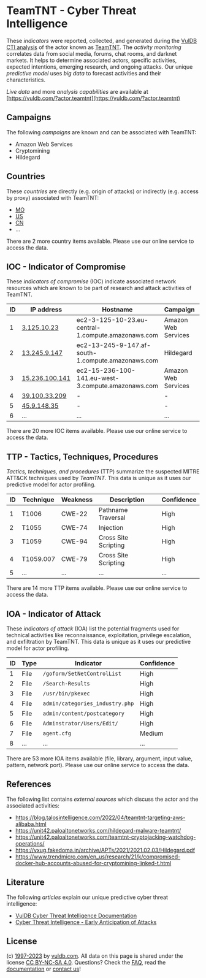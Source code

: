 # TeamTNT - Cyber Threat Intelligence

These _indicators_ were reported, collected, and generated during the [VulDB CTI analysis](https://vuldb.com/?kb.cti) of the actor known as [TeamTNT](https://vuldb.com/?actor.teamtnt). The _activity monitoring_ correlates data from social media, forums, chat rooms, and darknet markets. It helps to determine associated actors, specific activities, expected intentions, emerging research, and ongoing attacks. Our unique _predictive model_ uses _big data_ to forecast activities and their characteristics.

_Live data_ and more _analysis capabilities_ are available at [https://vuldb.com/?actor.teamtnt](https://vuldb.com/?actor.teamtnt)

## Campaigns

The following _campaigns_ are known and can be associated with TeamTNT:

* Amazon Web Services
* Cryptomining
* Hildegard

## Countries

These _countries_ are directly (e.g. origin of attacks) or indirectly (e.g. access by proxy) associated with TeamTNT:

* [MO](https://vuldb.com/?country.mo)
* [US](https://vuldb.com/?country.us)
* [CN](https://vuldb.com/?country.cn)
* ...

There are 2 more country items available. Please use our online service to access the data.

## IOC - Indicator of Compromise

These _indicators of compromise_ (IOC) indicate associated network resources which are known to be part of research and attack activities of TeamTNT.

ID | IP address | Hostname | Campaign | Confidence
-- | ---------- | -------- | -------- | ----------
1 | [3.125.10.23](https://vuldb.com/?ip.3.125.10.23) | ec2-3-125-10-23.eu-central-1.compute.amazonaws.com | Amazon Web Services | Medium
2 | [13.245.9.147](https://vuldb.com/?ip.13.245.9.147) | ec2-13-245-9-147.af-south-1.compute.amazonaws.com | Hildegard | Medium
3 | [15.236.100.141](https://vuldb.com/?ip.15.236.100.141) | ec2-15-236-100-141.eu-west-3.compute.amazonaws.com | Amazon Web Services | Medium
4 | [39.100.33.209](https://vuldb.com/?ip.39.100.33.209) | - | - | High
5 | [45.9.148.35](https://vuldb.com/?ip.45.9.148.35) | - | - | High
6 | ... | ... | ... | ...

There are 20 more IOC items available. Please use our online service to access the data.

## TTP - Tactics, Techniques, Procedures

_Tactics, techniques, and procedures_ (TTP) summarize the suspected MITRE ATT&CK techniques used by _TeamTNT_. This data is unique as it uses our predictive model for actor profiling.

ID | Technique | Weakness | Description | Confidence
-- | --------- | -------- | ----------- | ----------
1 | T1006 | CWE-22 | Pathname Traversal | High
2 | T1055 | CWE-74 | Injection | High
3 | T1059 | CWE-94 | Cross Site Scripting | High
4 | T1059.007 | CWE-79 | Cross Site Scripting | High
5 | ... | ... | ... | ...

There are 14 more TTP items available. Please use our online service to access the data.

## IOA - Indicator of Attack

These _indicators of attack_ (IOA) list the potential fragments used for technical activities like reconnaissance, exploitation, privilege escalation, and exfiltration by TeamTNT. This data is unique as it uses our predictive model for actor profiling.

ID | Type | Indicator | Confidence
-- | ---- | --------- | ----------
1 | File | `/goform/SetNetControlList` | High
2 | File | `/Search-Results` | High
3 | File | `/usr/bin/pkexec` | High
4 | File | `admin/categories_industry.php` | High
5 | File | `admin/content/postcategory` | High
6 | File | `Adminstrator/Users/Edit/` | High
7 | File | `agent.cfg` | Medium
8 | ... | ... | ...

There are 53 more IOA items available (file, library, argument, input value, pattern, network port). Please use our online service to access the data.

## References

The following list contains _external sources_ which discuss the actor and the associated activities:

* https://blog.talosintelligence.com/2022/04/teamtnt-targeting-aws-alibaba.html
* https://unit42.paloaltonetworks.com/hildegard-malware-teamtnt/
* https://unit42.paloaltonetworks.com/teamtnt-cryptojacking-watchdog-operations/
* https://vxug.fakedoma.in/archive/APTs/2021/2021.02.03/Hildegard.pdf
* https://www.trendmicro.com/en_us/research/21/k/compromised-docker-hub-accounts-abused-for-cryptomining-linked-t.html

## Literature

The following _articles_ explain our unique predictive cyber threat intelligence:

* [VulDB Cyber Threat Intelligence Documentation](https://vuldb.com/?kb.cti)
* [Cyber Threat Intelligence - Early Anticipation of Attacks](https://www.scip.ch/en/?labs.20201022)

## License

(c) [1997-2023](https://vuldb.com/?kb.changelog) by [vuldb.com](https://vuldb.com/?kb.about). All data on this page is shared under the license [CC BY-NC-SA 4.0](https://creativecommons.org/licenses/by-nc-sa/4.0/). Questions? Check the [FAQ](https://vuldb.com/?kb.faq), read the [documentation](https://vuldb.com/?kb) or [contact us](https://vuldb.com/?contact)!
